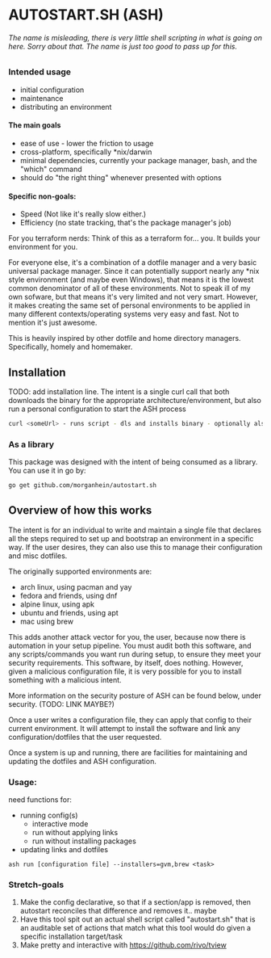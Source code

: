 # AUTOSTART.SH (ASH)

###### The name is misleading, there is very little shell scripting in what is going on here. Sorry about that. The name is just too good to pass up for this.

### Intended usage
- initial configuration 
- maintenance
- distributing an environment

#### The main goals
- ease of use - lower the friction to usage
- cross-platform, specifically *nix/darwin
- minimal dependencies, currently your package manager, bash, and the "which" command
- should do "the right thing" whenever presented with options

#### Specific non-goals:
- Speed (Not like it's really slow either.)
- Efficiency (no state tracking, that's the package manager's job)

For you terraform nerds:
Think of this as a terraform for... you. It builds your environment for you.

For everyone else, it's a combination of a dotfile manager and a very basic universal package manager. Since it can potentially support nearly any *nix style environment (and maybe even Windows), that means it is the lowest common denominator of all of these environments. Not to speak ill of my own sofware, but that means it's very limited and not very smart. However, it makes creating the same set of personal environments to be applied in many different contexts/operating systems very easy and fast. Not to mention it's just awesome.

This is heavily inspired by other dotfile and home directory managers. Specifically, homely and homemaker.

## Installation
TODO: add installation line. The intent is a single curl call that both downloads the binary for the appropriate architecture/environment, but also run a personal configuration to start the ASH process
```bash
curl <someUrl> - runs script - dls and installs binary - optionally also runs passed in configuration
```

### As a library
This package was designed with the intent of being consumed as a library. You can use it in go by:
```bash
go get github.com/morganhein/autostart.sh
```

## Overview of how this works
The intent is for an individual to write and maintain a single file that declares all the steps required to set up and bootstrap an environment in a specific way. If the user desires, they can also use this to manage their configuration and misc dotfiles.

The originally supported environments are: 
- arch linux, using pacman and yay
- fedora and friends, using dnf
- alpine linux, using apk
- ubuntu and friends, using apt
- mac using brew

This adds another attack vector for you, the user, because now there is automation in your setup pipeline. You must audit both
this software, and any scripts/commands you want run during setup, to ensure they meet your security requirements. This software, by itself, 
does nothing. However, given a malicious configuration file, it is very possible for you to install something with a malicious intent.

More information on the security posture of ASH can be found below, under security. (TODO: LINK MAYBE?)

Once a user writes a configuration file, they can apply that config to their current environment. It will attempt to install the software and link any configuration/dotfiles that the user requested.

Once a system is up and running, there are facilities for maintaining and updating the dotfiles and ASH configuration.

### Usage:

need functions for:
- running config(s)
    - interactive mode
    - run without applying links
    - run without installing packages
- updating links and dotfiles

`ash run [configuration file] --installers=gvm,brew <task>`



### Stretch-goals
1. Make the config declarative, so that if a section/app is removed, then autostart reconciles that difference and removes it.. maybe
2. Have this tool spit out an actual shell script called "autostart.sh" that is an auditable set of actions that match what this tool would do given a specific installation target/task
3. Make pretty and interactive with https://github.com/rivo/tview